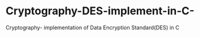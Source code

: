 # Cryptography-DES-implement-in-C-
Cryptography- implementation of Data Encryption Standard(DES) in C
